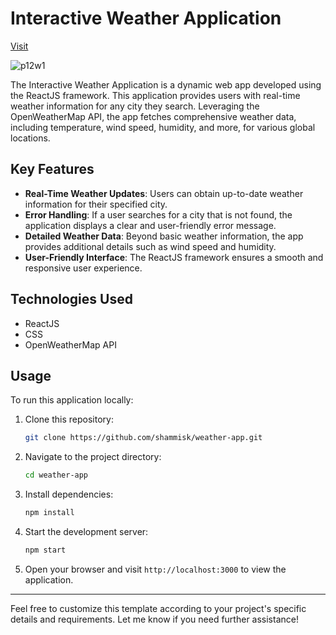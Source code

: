 
# Interactive Weather Application

[Visit](https://shammisk.github.io/weather-app/)

![p12w1](https://github.com/shammisk/weather-app/assets/99946678/ccb3f89d-5349-4d1c-8a86-907918a80af5)


The Interactive Weather Application is a dynamic web app developed using the ReactJS framework. This application provides users with real-time weather information for any city they search. Leveraging the OpenWeatherMap API, the app fetches comprehensive weather data, including temperature, wind speed, humidity, and more, for various global locations.

## Key Features

- **Real-Time Weather Updates**: Users can obtain up-to-date weather information for their specified city.
- **Error Handling**: If a user searches for a city that is not found, the application displays a clear and user-friendly error message.
- **Detailed Weather Data**: Beyond basic weather information, the app provides additional details such as wind speed and humidity.
- **User-Friendly Interface**: The ReactJS framework ensures a smooth and responsive user experience.

## Technologies Used

- ReactJS
- CSS
- OpenWeatherMap API

## Usage

To run this application locally:

1. Clone this repository:

   ```bash
   git clone https://github.com/shammisk/weather-app.git
   ```

2. Navigate to the project directory:

   ```bash
   cd weather-app
   ```

3. Install dependencies:

   ```bash
   npm install
   ```

4. Start the development server:

   ```bash
   npm start
   ```

5. Open your browser and visit `http://localhost:3000` to view the application.



---

Feel free to customize this template according to your project's specific details and requirements. Let me know if you need further assistance!
